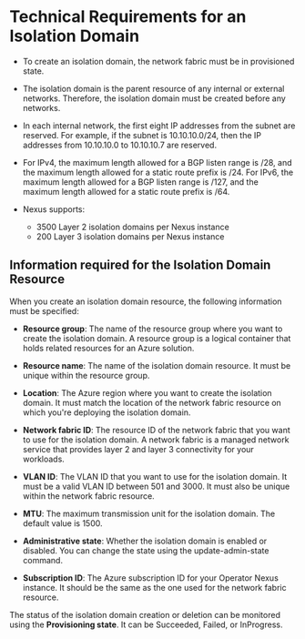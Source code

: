 # Technical Requirements for an Isolation Domain

-   To create an isolation domain, the network fabric must be in provisioned state.

-   The isolation domain is the parent resource of any internal or external networks. Therefore, the isolation domain must be created before any networks.

-   In each internal network, the first eight IP addresses from the subnet are reserved. For example, if the subnet is  10.10.10.0/24, then the IP addresses from  10.10.10.0 to 10.10.10.7 are reserved.

-   For IPv4, the maximum length allowed for a BGP listen range is /28, and the maximum length allowed for a static route prefix is /24. For IPv6, the maximum length allowed for a BGP listen range is /127, and the maximum length allowed for a static route prefix is /64.


- Nexus supports:
    -   3500 Layer 2 isolation domains per Nexus instance
    -   200 Layer 3 isolation domains per Nexus instance


## Information required for the Isolation Domain Resource

When you create an isolation domain resource, the following information must be specified:

-   **Resource group**: The name of the resource group where you want to create the isolation domain. A resource group is a logical container that holds related resources for an Azure solution.

-   **Resource name**: The name of the isolation domain resource. It must be unique within the resource group.

-   **Location**: The Azure region where you want to create the isolation domain. It must match the location of the network fabric resource on which you're deploying the isolation domain.

-   **Network fabric ID**: The resource ID of the network fabric that you want to use for the isolation domain. A network fabric is a managed network service that provides layer 2 and layer 3 connectivity for your workloads.

-   **VLAN ID**: The VLAN ID that you want to use for the isolation domain. It must be a valid VLAN ID between 501 and 3000. It must also be unique within the network fabric resource.

-   **MTU**: The maximum transmission unit for the isolation domain. The default value is 1500.

-   **Administrative state**: Whether the isolation domain is enabled or disabled. You can change the state using the update-admin-state command.

-   **Subscription ID**: The Azure subscription ID for your Operator Nexus instance. It should be the same as the one used for the network fabric resource.

The status of the isolation domain creation or deletion can be monitored using the **Provisioning state**. It can be Succeeded, Failed, or InProgress.
